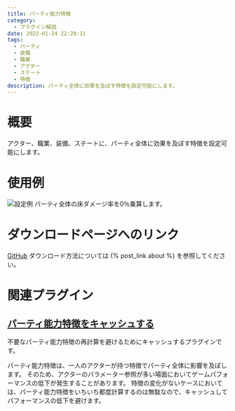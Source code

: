 ```yaml
---
title: パーティ能力特徴
category:
  - プラグイン解説
date: 2022-01-24 22:29:11
tags:
  - パーティ
  - 装備
  - 職業
  - アクター
  - ステート
  - 特徴
description: パーティ全体に効果を及ぼす特徴を設定可能にします。
---
```


# 概要

アクター、職業、装備、ステートに、パーティ全体に効果を及ぼす特徴を設定可能にします。

# 使用例

![設定例](party-ability-trait-extension.png "設定例")
パーティ全体の床ダメージ率を0％乗算します。

# ダウンロードページへのリンク

[GitHub](https://github.com/elleonard/DarkPlasma-MZ-Plugins/blob/release/DarkPlasma_PartyAbilityTraitExtension.js)
ダウンロード方法については {% post_link about %} を参照してください。

# 関連プラグイン

## [パーティ能力特徴をキャッシュする](https://github.com/elleonard/DarkPlasma-MZ-Plugins/blob/release/DarkPlasma_CachePartyAbilityTraits.js)

不要なパーティ能力特徴の再計算を避けるためにキャッシュするプラグインです。

パーティ能力特徴は、一人のアクターが持つ特徴でパーティ全体に影響を及ぼします。
そのため、アクターのパラメーター参照が多い場面においてゲームパフォーマンスの低下が発生することがあります。
特徴の変化がないケースにおいては、パーティ能力特徴をいちいち都度計算するのは無駄なので、キャッシュしてパフォーマンスの低下を避けます。

